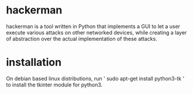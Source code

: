 # hackerman

hackerman is a tool written in Python that implements a GUI to let a user execute various attacks on other networked devices, while creating a layer of abstraction over the actual implementation of these attacks. 

# installation

On debian based linux distributions, run ' sudo apt-get install python3-tk ' to install the tkinter module for python3.
